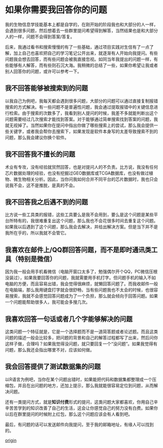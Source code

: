 # 如果你需要我回答你的问题

我的生物信息学技能基本上都是自学的，在刚开始的阶段我也和大部分的人一样，会遇到很多问题，然后想着去一些群里提问希望得到解答，当然结果也是和大部分人的一样，问题不会得到答案/答复。

后来，我通过看书和搜索慢慢的有了一些基础，通过项目实践对生信有了一点了解，加上自己也喜欢把自己的学习笔记公开出来，就逐渐有人开始向我提问。有些问题我会想去回答，而有些问题会被我直接忽视。如同当年我提出的问题一样，有些能够有人解答，而有些则石沉大海。我稍微的总结了一些，如果你希望让我或者别人回答你的问题，或许可以参考一下。



## 我不回答能够被搜索到的问题

以我自己为例吧，我每天都会遇到很多问题，大部分的问题可以通过直接复制报错搜索的方式解决。有一些问题不是普遍性问题，我会通过提取报错中的关键信息进行检索。由于搜索的次数多了，我看到别人提问的时候，我差不多就能判断出这个问题需要经过几次搜索才能找到答案。对于能够通过简单搜索找到答案的问题，我就无视掉了。当然如果你在提问中指出你做了哪些搜索上的尝试，那么我会提供一些关键字，或者我会帮你去搜索下，如果发现是软件本身写的太差导致搜索不到的问题，那么我会建议你换个软件。



## 我不回答我不擅长的问题

术业有专攻，没有经验就贸然回答，也是对提问人的不负责。比方说，我没有任何芯片数据处理的经验，也没有挖掘过GEO数据库或TCGA数据库，也没有做过植物、微生物相关分析。因此，当你问我如何合并不同平台的芯片数据时，我也只会说我不会，这不是推脱，是真的不会。



## 我不回答我之后遇不到的问题

比方说一些工具类的报错，这些工具要么是我不会用到，要么是这个问题是某些平台所特有的，我很难重复出这个问题，那么我也不会花很多时间去重复这个问题。如果我以后遇到了这个问题，那么我会去解决，并给出解决方案。但是当下并不是我所在乎的，所以我就不会管它。


## 我喜欢在邮件上/QQ群回答问题，而不是即时通讯类工具（特别是微信）

因为我一般会用手机看微信（电脑开窗口太多了，勉强偶尔开个QQ，PC微信压根没装过），如果我要回答你的问题，我就需要用手机打字。但问题手机的输入不如电脑的方便，而且容易出错，我会觉得很麻烦，就懒回答问题了。而我收邮件一般在电脑端，那么我用键盘打字就会很舒畅，当有些问题我也不太会的时候，也很容易搜索，我就不会感觉回答问题成为了一个负担，那么就会倾向于回答问题。如果一个问题能帮助很多人，我可能会多搜几次。



## 我喜欢回答一句话或者几个字能够解决的问题

这类问题一个特征就是，它是一个选择题而不是一道简答题或者论述题。而且这类问题的描述一般会比较多，把问题的背景和自己的解答过程都写了出来，然后问你这样子做，合理吗？如果我觉得没问题，就只要回复一个“没问题”。如果我觉得有问题，那么我还会指出哪里不对，应该如何做。


## 我会回答提供了测试数据集的问题

以R语言为例吧，当你在某个问题出错时，如果能把代码和数据集都整理成一个压缩包，并且在出问题的地方，还加上提示，那么我就能很容易定位到问题，从而解决问题。

还有一类提问方式，就是**知识付费**形式的提问，这类问题大家都喜欢，你用自己辛辛苦苦学到的知识改善了自己的生活，这会让你感觉自己的努力没有白费。如果你以后在群里提问的时候附上红包，那么这个问题应该会有人看到吧。

最后，有问题的话可以发送邮件向我提问，至于我的邮箱地址，有缘人可以找到的。

[origin](http://xuzhougeng.top/archives/How-to-ask-a-question)